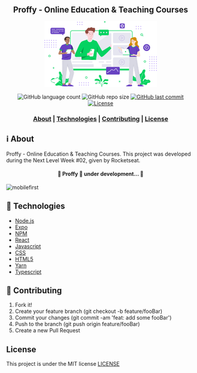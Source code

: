 <h2 align="center">
Proffy - Online Education & Teaching Courses
</h2>

<p align="center"> 
<img src="https://github.com/viniciusveigadev/proffy-nlw-2/blob/master/web/src/assets/images/landing.svg" width="300" heigth="300">
</p>

<p align="center"> 
  <img alt="GitHub language count" src="https://img.shields.io/github/languages/count/viniciusveigadev/proffy-nlw-2?color=%233a86ff"> 
  <img alt="GitHub repo size" src="https://img.shields.io/github/repo-size/viniciusveigadev/proffy-nlw-2?color=%233a86ff"> 
  <a href="https://github.com/viniciusveigadev/proffy-nlw-2/commits/master"> 
    <img alt="GitHub last commit" src="https://img.shields.io/github/last-commit/viniciusveigadev/proffy-nlw-2?color=%233a86ff"> 
  </a> 
  <a href="LICENSE" > 
    <img alt="License" src="https://img.shields.io/badge/license-MIT-brightgreen?color=%233a86ff"> 
  </a> 
</p>

<h3 align="center">  
  <a href="#information_source-about">About</a> |
  <a href="#rocket-technologies">Technologies</a> | 
  <a href="#link-contributing">Contributing</a> | 
  <a href="#license">License</a> 
</h3>



## :information_source: About

Proffy - Online Education & Teaching Courses. This project was developed during the Next Level Week #02, given by Rocketseat.
<h4 align="center"> 
	🚧  Proffy 🚀 under development...  🚧
</h4>

![mobilefirst](https://github.com/viniciusveigadev/proffy-nlw-2/blob/master/web/src/assets/images/mobilefirst.gif)


## :rocket: Technologies


- [Node.js](https://nodejs.org/)
- [Expo](https://expo.io/)
- [NPM](https://www.npmjs.com/)
- [React](https://reactjs.org/)
- [Javascript](https://developer.mozilla.org/pt-BR/docs/Web/JavaScript)
- [CSS](https://developer.mozilla.org/pt-BR/docs/Web/CSS)
- [HTML5](https://developer.mozilla.org/pt-BR/docs/Web/HTML/HTML5)
- [Yarn](https://yarnpkg.com/)
- [Typescript](https://www.typescriptlang.org/)


## :link: Contributing

1. Fork it!
2. Create your feature branch (git checkout -b feature/fooBar)
3. Commit your changes (git commit -am 'feat: add some fooBar')
4. Push to the branch (git push origin feature/fooBar)
5. Create a new Pull Request

## License
This project is under the MIT license [LICENSE](LICENSE)
